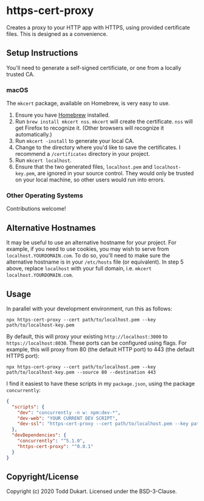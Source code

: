 # https-cert-proxy

Creates a proxy to your HTTP app with HTTPS, using provided certificate files. This is designed as a
convenience.

## Setup Instructions

You'll need to generate a self-signed certificiate, or one from a locally trusted CA.

### macOS

The `mkcert` package, available on Homebrew, is very easy to use.

1. Ensure you have [Homebrew](https://brew.sh) installed.
2. Run `brew install mkcert nss`. `mkcert` will create the certificate. `nss` will get Firefox to
   recognize it. (Other browsers will recognize it automatically.)
3. Run `mkcert -install` to generate your local CA.
4. Change to the directory where you'd like to save the certificates. I recommend a `/certificates`
   directory in your project.
5. Run `mkcert localhost`.
6. Ensure that the two generated files, `localhost.pem` and `localhost-key.pem`, are ignored in your
   source control. They would only be trusted on your local machine, so other users would run into
   errors.

### Other Operating Systems

Contributions welcome!

## Alternative Hostnames
It may be useful to use an alternative hostname for your project. For example, if you need to use
cookies, you may wish to serve from `localhost.YOURDOMAIN.com`. To do so, you'll need to make sure
the alternative hostname is in your `/etc/hosts` file (or equivalent). In step 5 above, replace
`localhost` with your full domain, i.e. `mkcert localhost.YOURDOMAIN.com`.

## Usage

In parallel with your development environment, run this as follows:

```shell script
npx https-cert-proxy --cert path/to/localhost.pem --key path/to/localhost-key.pem
```

By default, this will proxy your existing `http://localhost:3000` to `https://localhost:8030`. These
ports can be configured using flags. For example, this will proxy from 80 (the default HTTP port) to
443 (the default HTTPS port):

```shell script
npx https-cert-proxy --cert path/to/localhost.pem --key path/to/localhost-key.pem --source 80 --destination 443
```

I find it easiest to have these scripts in my `package.json`, using the package `concurrently`:

```json
{
  "scripts": {
    "dev": "concurrently -n w: npm:dev-*",
    "dev-web": "YOUR CURRENT DEV SCRIPT",
    "dev-ssl": "https-cert-proxy --cert path/to/localhost.pem --key path/to/localhost-key.pem"
  },
  "devDependencies": {
    "concurrently": "^5.1.0",
    "https-cert-proxy": "^0.0.1"
  }
}
```

## Copyright/License

Copyright (c) 2020 Todd Dukart. Licensed under the BSD-3-Clause.
